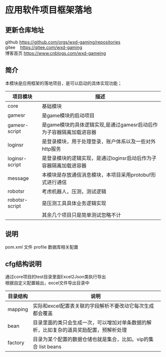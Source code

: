 # 应用软件项目框架落地

## 更新仓库地址

github https://github.com/orgs/wxd-gaming/repositories<br>
gitee &nbsp;&nbsp;&nbsp;https://gitee.com/wxd-gaming<br>
博客首页 https://www.cnblogs.com/wxd-gameing<br>

## 简介

本模块是应用框架的落地项目，是可以启动的具体实现功能；

| 项目模块           | 描述                                      |
|----------------|-----------------------------------------|
| core           | 基础模块                                    |
| gamesr         | 是game模块的启动项目                            |
| gamesr-script  | 是game模块的具体逻辑实现,是通过gamesr启动后作为子容器隔离加载进容器 |
| loginsr        | 是登录模块，用于处理登录，账户体系以及一些对外http服务           |
| loginsr-script | 是登录模块的逻辑实现，是通过loginsr启动后作为子容器隔离加载进容器    |
| message        | 本模块是存放通信消息模块，本项目采用protobuf形式进行通信        |
| robotsr        | 考虑机器人，压测，测试逻辑                           |
| robotsr-script | 是压测工具具体业务逻辑实现                           |
|                | 其余几个项目只是简单测试忽略不计                        |

## 说明

pom.xml 文件 profile 数据库相关配置

## cfg结构说明

通过core项目的test目录里面Excel2Json类执行导出<br>
根据自定义配置输出，excel文件导出目录中<br>

| 目录结构    | 说明                                          |
|---------|---------------------------------------------|
| mapping | 实际和excel配置表关联的字段解析不要改动它每次生成都会覆盖             |
| bean    | 目录里面的类只会生成一次，可以增加对单条数据的解析，比如复杂的道具奖励配置，预解析处理 |
| factory | 目录为某个配置的数据仓储也就是集合，比如。vip的集合 list<vip> beans | 
